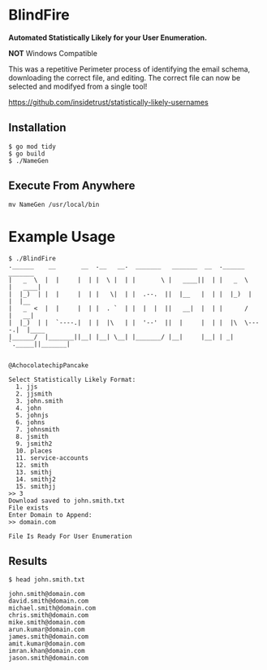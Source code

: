 # BlindFire

**Automated Statistically Likely for your User Enumeration.**

**NOT** Windows Compatible

This was a repetitive Perimeter process of identifying the email schema, downloading the correct file, and editing. The correct file can now be selected and modifyed from a single tool!

https://github.com/insidetrust/statistically-likely-usernames

## Installation
```
$ go mod tidy
$ go build
$ ./NameGen
```

## Execute From Anywhere
```mv NameGen /usr/local/bin```


# Example Usage
```
$ ./BlindFire  
.______    __       __  .__   __.  _______   _______  __  .______       _______ 
|   _  \  |  |     |  | |  \ |  | |       \ |   ____||  | |   _  \     |   ____|
|  |_)  | |  |     |  | |   \|  | |  .--.  ||  |__   |  | |  |_)  |    |  |__   
|   _  <  |  |     |  | |  . `  | |  |  |  ||   __|  |  | |      /     |   __|  
|  |_)  | |  `----.|  | |  |\   | |  '--'  ||  |     |  | |  |\  \----.|  |____ 
|______/  |_______||__| |__| \__| |_______/ |__|     |__| | _| `._____||_______|
                                                                                       
                                                   @AchocolatechipPancake

Select Statistically Likely Format:
  1. jjs
  2. jjsmith
  3. john.smith
  4. john
  5. johnjs
  6. johns
  7. johnsmith
  8. jsmith
  9. jsmith2
  10. places
  11. service-accounts
  12. smith
  13. smithj
  14. smithj2
  15. smithjj
>> 3
Download saved to john.smith.txt
File exists
Enter Domain to Append:
>> domain.com

File Is Ready For User Enumeration
```

## Results
```$ head john.smith.txt```
```
john.smith@domain.com
david.smith@domain.com
michael.smith@domain.com
chris.smith@domain.com
mike.smith@domain.com
arun.kumar@domain.com
james.smith@domain.com
amit.kumar@domain.com
imran.khan@domain.com
jason.smith@domain.com
```
